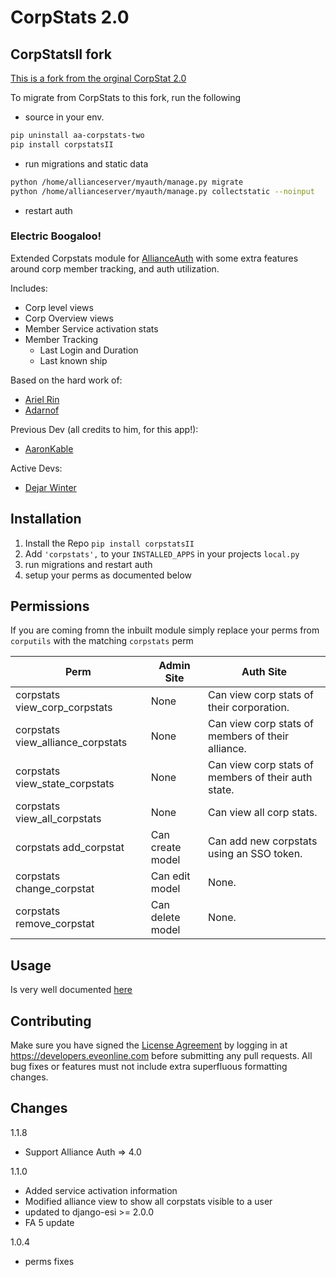 # CorpStats 2.0

## CorpStatsII fork
[This is a fork from the orginal CorpStat 2.0](https://github.com/Solar-Helix-Independent-Transport/allianceauth-corpstats-two)

To migrate from CorpStats to this fork, run the following

* source in your env.

```bash
pip uninstall aa-corpstats-two
pip install corpstatsII
```

* run migrations and static data

```bash
python /home/allianceserver/myauth/manage.py migrate
python /home/allianceserver/myauth/manage.py collectstatic --noinput
```

* restart auth


### Electric Boogaloo!

Extended Corpstats module for [AllianceAuth](https://gitlab.com/allianceauth/allianceauth) with some extra features around corp member tracking, and auth utilization.

Includes:
 * Corp level views
 * Corp Overview views
 * Member Service activation stats
 * Member Tracking
   * Last Login and Duration
   * Last known ship
 
Based on the hard work of:
 * [Ariel Rin](https://gitlab.com/soratidus999/allianceauth/tree/new-corpstats)
 * [Adarnof](https://github.com/Adarnof/allianceauth/tree/new_corpstats)

Previous Dev (all credits to him, for this app!):
* [AaronKable](https://github.com/pvyParts)

Active Devs:
* [Dejar Winter](https://github.com/DejarW/)
 
## Installation
 1. Install the Repo `pip install corpstatsII`
 2. Add `'corpstats',` to your `INSTALLED_APPS` in your projects `local.py`
 3. run migrations and restart auth
 3. setup your perms as documented below

## Permissions
If you are coming fromn the inbuilt module simply replace your perms from `corputils` with the matching `corpstats` perm

Perm | Admin Site | Auth Site 
 --- | --- | --- 
corpstats view_corp_corpstats | None | Can view corp stats of their corporation.
corpstats view_alliance_corpstats | None | Can view corp stats of members of their alliance.
corpstats view_state_corpstats | None | Can view corp stats of members of their auth state.
corpstats view_all_corpstats | None | Can view all corp stats.
corpstats add_corpstat | Can create model | Can add new corpstats using an SSO token.
corpstats change_corpstat |Can edit model | None.
corpstats remove_corpstat | Can delete model | None.

## Usage
Is very well documented [here](https://allianceauth.readthedocs.io/en/latest/features/apps/corpstats.html?highlight=corpstats#creating-a-corp-stats)

## Contributing
Make sure you have signed the [License Agreement](https://developers.eveonline.com/resource/license-agreement) by logging in at https://developers.eveonline.com before submitting any pull requests. All bug fixes or features must not include extra superfluous formatting changes.

## Changes
1.1.8
* Support Alliance Auth => 4.0

1.1.0
 * Added service activation information
 * Modified alliance view to show all corpstats visible to a user
 * updated to django-esi >= 2.0.0
 * FA 5 update

1.0.4 
 * perms fixes
 

